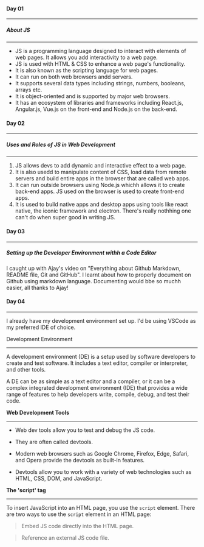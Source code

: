 #### Day 01
___

##### About JS
---

- JS is a programming language designed to interact with elements of web pages. It allows you add interactivity to a web page. 
- JS is used with HTML & CSS to enhance a web page's functionality.
- It is also known as the scripting language for web pages.
- It can run on both web browsers andd servers.
- It supports several data types including strings, numbers, booleans, arrays etc.
- It is object-oriented and is supported by major web browsers.
- It has an ecosystem of libraries and frameworks including React.js, Angular.js, Vue.js on the front-end and Node.js on the back-end.




#### Day 02
---

##### Uses and Roles of JS in Web Development
---
1. JS allows devs to add dynamic and interactive effect to a web page.
2. It is also usedd to manipulate content of CSS, load data from remote servers and build entire apps in the browser that are called web apps.
3. It can run outside browsers using Node.js whichh allows it to create back-end apps. JS used on the browser is used to create front-end apps.
4. It is used to build native apps and desktop apps using tools like react native, the iconic framework and electron. There's really nothhing one can't do when super good in writing JS.


#### Day 03
___

##### Setting up the Developer Environment withh a Code Editor

I caught up with Ajay's video on "Everything about Github Markdown, README file, Git and GitHub". I learnt about how to properly document on Github using markdown language. Documenting would bbe so muchh easier, all thanks to Ajay!


#### Day 04
___
I already have my development environment set up. I'd be using VSCode as my preferred IDE of choice.

Development Environment
___

A development environment (DE) is a setup used by software developers to create and test software. It includes a text editor, compiler or interpreter, and other tools.

A DE can be as simple as a text editor and a compiler, or it can be a complex integrated development environment (IDE) that provides a wide range of features to help developers write, compile, debug, and test their code.

**Web Development Tools**
___
- Web dev tools allow you to test and debug the JS code.
- They are often called devtools.

- Modern web browsers such as Google Chrome, Firefox, Edge, Safari, and Opera provide the devtools as built-in features.

- Devtools allow you to work with a variety of web technologies such as HTML, CSS, DOM, and JavaScript.


**The 'script' tag**
___

To insert JavaScript into an HTML page, you use the `script` element. There are two ways to use the `script` element in an HTML page:

>Embed JS code directly into the HTML page.

>Reference an external JS code file.



